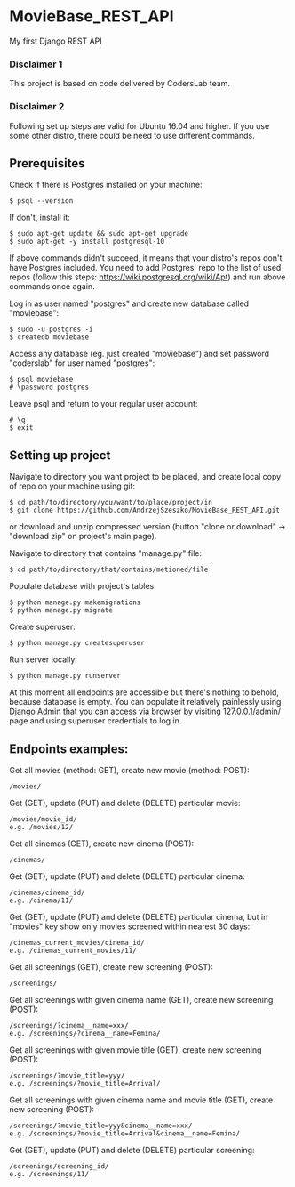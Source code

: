 # MovieBase_REST_API
My first Django REST API

### Disclaimer 1
This project is based on code delivered by CodersLab team.

### Disclaimer 2
Following set up steps are valid for Ubuntu 16.04 and higher. If you use some other distro, there could be need to use different commands.

## Prerequisites
Check if there is Postgres installed on your machine:
```
$ psql --version
```
If don't, install it:
```
$ sudo apt-get update && sudo apt-get upgrade
$ sudo apt-get -y install postgresql-10
```
If above commands didn't succeed, it means that your distro's repos don't have Postgres included. You need to add Postgres' repo to the list of used repos (follow this steps: https://wiki.postgresql.org/wiki/Apt) and run above commands once again.

Log in as user named "postgres" and create new database called "moviebase":
```
$ sudo -u postgres -i
$ createdb moviebase
```

Access any database (eg. just created "moviebase") and set password "coderslab" for user named "postgres":
```
$ psql moviebase
# \password postgres
```

Leave psql and return to your regular user account:
```
# \q
$ exit
```

## Setting up project
Navigate to directory you want project to be placed, and create local copy of repo on your machine using git:
```
$ cd path/to/directory/you/want/to/place/project/in
$ git clone https://github.com/AndrzejSzeszko/MovieBase_REST_API.git
```
or download and unzip compressed version (button "clone or download" -> "download zip" on project's main page).

Navigate to directory that contains "manage.py" file:
```
$ cd path/to/directory/that/contains/metioned/file
```
Populate database with project's tables:
```
$ python manage.py makemigrations
$ python manage.py migrate
```
Create superuser:
```
$ python manage.py createsuperuser
```
Run server locally:
```
$ python manage.py runserver
```
At this moment all endpoints are accessible but there's nothing to behold, because database is empty. You can populate it relatively painlessly using Django Admin that you can access via browser by visiting 127.0.0.1/admin/ page and using superuser credentials to log in.

## Endpoints examples:
Get all movies (method: GET), create new movie (method: POST):
```
/movies/
```
Get (GET), update (PUT) and delete (DELETE) particular movie:
```
/movies/movie_id/
e.g. /movies/12/
```
Get all cinemas (GET), create new cinema (POST):
```
/cinemas/
```
Get (GET), update (PUT) and delete (DELETE) particular cinema:
```
/cinemas/cinema_id/
e.g. /cinema/11/
```
Get (GET), update (PUT) and delete (DELETE) particular cinema, but in "movies" key show only movies screened within nearest 30 days:
```
/cinemas_current_movies/cinema_id/
e.g. /cinemas_current_movies/11/
```
Get all screenings (GET), create new screening (POST):
```
/screenings/
```
Get all screenings with given cinema name (GET), create new screening (POST):
```
/screenings/?cinema__name=xxx/
e.g. /screenings/?cinema__name=Femina/
```
Get all screenings with given movie title (GET), create new screening (POST):
```
/screenings/?movie_title=yyy/
e.g. /screenings/?movie_title=Arrival/
```
Get all screenings with given cinema name and movie title (GET), create new screening (POST):
```
/screenings/?movie_title=yyy&cinema__name=xxx/
e.g. /screenings/?movie_title=Arrival&cinema__name=Femina/
```
Get (GET), update (PUT) and delete (DELETE) particular screening:
```
/screenings/screening_id/
e.g. /screenings/11/
```
